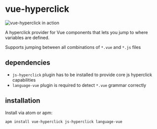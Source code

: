 # vue-hyperclick

![vue-hyperclick in action](https://frizi.xyz/externals/vue-hyperclick-demo.gif)

A hyperclick provider for Vue components that lets you jump to where variables are defined.

Supports jumping between all combinations of `*.vue` and `*.js` files

## dependencies
- `js-hyperclick` plugin has to be installed to provide core js hyperclick capabilities
- `language-vue` plugin is required to detect `*.vue` grammar correctly

## installation

Install via atom or apm:
```
apm install vue-hyperclick js-hyperclick language-vue
```

